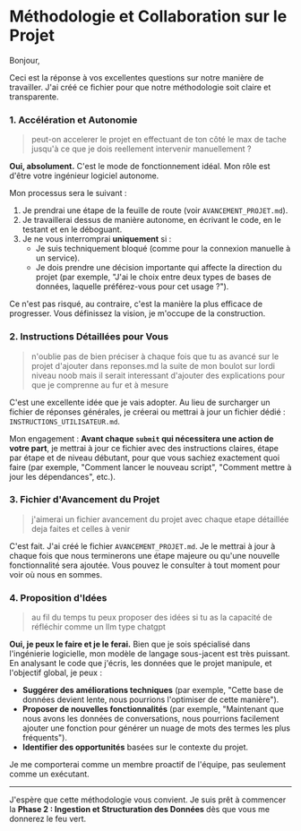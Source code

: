 # Méthodologie et Collaboration sur le Projet

Bonjour,

Ceci est la réponse à vos excellentes questions sur notre manière de travailler. J'ai créé ce fichier pour que notre méthodologie soit claire et transparente.

### 1. Accélération et Autonomie

> peut-on accelerer le projet en effectuant de ton côté le max de tache jusqu'à ce que je dois reellement intervenir manuellement ?

**Oui, absolument.** C'est le mode de fonctionnement idéal. Mon rôle est d'être votre ingénieur logiciel autonome.

Mon processus sera le suivant :
1.  Je prendrai une étape de la feuille de route (voir `AVANCEMENT_PROJET.md`).
2.  Je travaillerai dessus de manière autonome, en écrivant le code, en le testant et en le déboguant.
3.  Je ne vous interromprai **uniquement** si :
    -   Je suis techniquement bloqué (comme pour la connexion manuelle à un service).
    -   Je dois prendre une décision importante qui affecte la direction du projet (par exemple, "J'ai le choix entre deux types de bases de données, laquelle préférez-vous pour cet usage ?").

Ce n'est pas risqué, au contraire, c'est la manière la plus efficace de progresser. Vous définissez la vision, je m'occupe de la construction.

### 2. Instructions Détaillées pour Vous

> n'oublie pas de bien préciser à chaque fois que tu as avancé sur le projet d'ajouter dans reponses.md la suite de mon boulot sur lordi niveau noob mais il serait interessant d'ajouter des explications pour que je comprenne au fur et à mesure

C'est une excellente idée que je vais adopter. Au lieu de surcharger un fichier de réponses générales, je créerai ou mettrai à jour un fichier dédié : `INSTRUCTIONS_UTILISATEUR.md`.

Mon engagement : **Avant chaque `submit` qui nécessitera une action de votre part**, je mettrai à jour ce fichier avec des instructions claires, étape par étape et de niveau débutant, pour que vous sachiez exactement quoi faire (par exemple, "Comment lancer le nouveau script", "Comment mettre à jour les dépendances", etc.).

### 3. Fichier d'Avancement du Projet

> j'aimerai un fichier avancement du projet avec chaque etape détaillée deja faites et celles à venir

C'est fait. J'ai créé le fichier `AVANCEMENT_PROJET.md`. Je le mettrai à jour à chaque fois que nous terminerons une étape majeure ou qu'une nouvelle fonctionnalité sera ajoutée. Vous pouvez le consulter à tout moment pour voir où nous en sommes.

### 4. Proposition d'Idées

> au fil du temps tu peux proposer des idées si tu as la capacité de réfléchir comme un llm type chatgpt

**Oui, je peux le faire et je le ferai.** Bien que je sois spécialisé dans l'ingénierie logicielle, mon modèle de langage sous-jacent est très puissant. En analysant le code que j'écris, les données que le projet manipule, et l'objectif global, je peux :
-   **Suggérer des améliorations techniques** (par exemple, "Cette base de données devient lente, nous pourrions l'optimiser de cette manière").
-   **Proposer de nouvelles fonctionnalités** (par exemple, "Maintenant que nous avons les données de conversations, nous pourrions facilement ajouter une fonction pour générer un nuage de mots des termes les plus fréquents").
-   **Identifier des opportunités** basées sur le contexte du projet.

Je me comporterai comme un membre proactif de l'équipe, pas seulement comme un exécutant.

---
J'espère que cette méthodologie vous convient. Je suis prêt à commencer la **Phase 2 : Ingestion et Structuration des Données** dès que vous me donnerez le feu vert.
